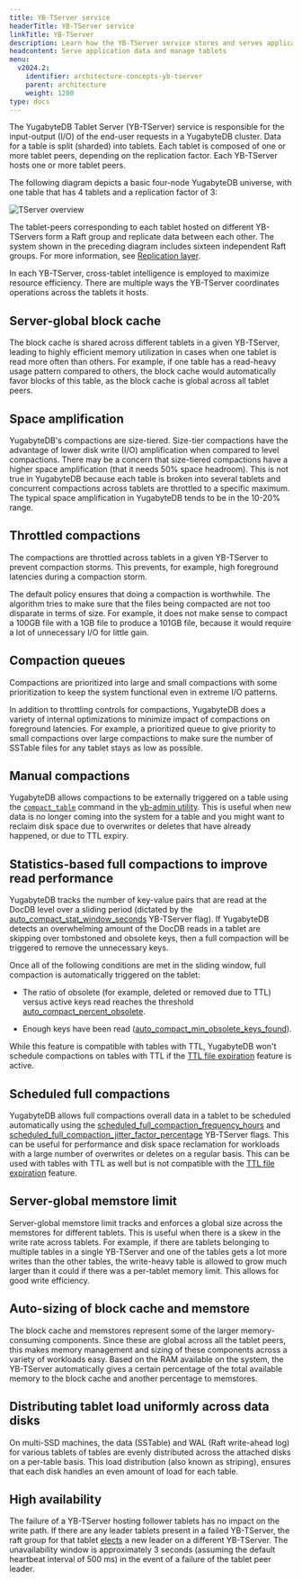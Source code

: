 ```yaml
---
title: YB-TServer service
headerTitle: YB-TServer service
linkTitle: YB-TServer
description: Learn how the YB-TServer service stores and serves application data using tablets (also known as shards).
headcontent: Serve application data and manage tablets
menu:
  v2024.2:
    identifier: architecture-concepts-yb-tserver
    parent: architecture
    weight: 1200
type: docs
---
```


The YugabyteDB Tablet Server (YB-TServer) service is responsible for the input-output (I/O) of the end-user requests in a YugabyteDB cluster. Data for a table is split (sharded) into tablets. Each tablet is composed of one or more tablet peers, depending on the replication factor. Each YB-TServer hosts one or more tablet peers.

The following diagram depicts a basic four-node YugabyteDB universe, with one table that has 4 tablets and a replication factor of 3:

![TServer overview](/images/architecture/tserver_overview.png)

The tablet-peers corresponding to each tablet hosted on different YB-TServers form a Raft group and replicate data between each other. The system shown in the preceding diagram includes sixteen independent Raft groups. For more information, see [Replication layer](../docdb-replication/).

In each YB-TServer, cross-tablet intelligence is employed to maximize resource efficiency. There are multiple ways the YB-TServer coordinates operations across the tablets it hosts.

## Server-global block cache

The block cache is shared across different tablets in a given YB-TServer, leading to highly efficient memory utilization in cases when one tablet is read more often than others. For example, if one table has a read-heavy usage pattern compared to others, the block cache would automatically favor blocks of this table, as the block cache is global across all tablet peers.

## Space amplification

YugabyteDB's compactions are size-tiered. Size-tier compactions have the advantage of lower disk write (I/O) amplification when compared to level compactions. There may be a concern that size-tiered compactions have a higher space amplification (that it needs 50% space headroom). This is not true in YugabyteDB because each table is broken into several tablets and concurrent compactions across tablets are throttled to a specific maximum. The typical space amplification in YugabyteDB tends to be in the 10-20% range.

## Throttled compactions

The compactions are throttled across tablets in a given YB-TServer to prevent compaction storms. This prevents, for example, high foreground latencies during a compaction storm.

The default policy ensures that doing a compaction is worthwhile. The algorithm tries to make sure that the files being compacted are not too disparate in terms of size. For example, it does not make sense to compact a 100GB file with a 1GB file to produce a 101GB file, because it would require a lot of unnecessary I/O for little gain.

## Compaction queues

Compactions are prioritized into large and small compactions with some prioritization to keep the system functional even in extreme I/O patterns.

In addition to throttling controls for compactions, YugabyteDB does a variety of internal optimizations to minimize impact of compactions on foreground latencies. For example, a prioritized queue to give priority to small compactions over large compactions to make sure the number of SSTable files for any tablet stays as low as possible.

## Manual compactions

YugabyteDB allows compactions to be externally triggered on a table using the [`compact_table`](../../admin/yb-admin/#compact-table) command in the [yb-admin utility](../../admin/yb-admin/). This is useful when new data is no longer coming into the system for a table and you might want to reclaim disk space due to overwrites or deletes that have already happened, or due to TTL expiry.

## Statistics-based full compactions to improve read performance

YugabyteDB tracks the number of key-value pairs that are read at the DocDB level over a sliding period (dictated by the [auto_compact_stat_window_seconds](../../reference/configuration/yb-tserver#auto-compact-stat-window-seconds) YB-TServer flag). If YugabyteDB detects an overwhelming amount of the DocDB reads in a tablet are skipping over tombstoned and obsolete keys, then a full compaction will be triggered to remove the unnecessary keys.

Once all of the following conditions are met in the sliding window, full compaction is automatically triggered on the tablet:

- The ratio of obsolete (for example, deleted or removed due to TTL) versus active keys read reaches the threshold [auto_compact_percent_obsolete](../../reference/configuration/yb-tserver/#auto-compact-percent-obsolete).

- Enough keys have been read ([auto_compact_min_obsolete_keys_found](../../reference/configuration/yb-tserver/#auto-compact-min-obsolete-keys-found)).

While this feature is compatible with tables with TTL, YugabyteDB won't schedule compactions on tables with TTL if the [TTL file expiration](../../develop/learn/ttl-data-expiration-ycql/#efficient-data-expiration-for-ttl) feature is active.

## Scheduled full compactions

 YugabyteDB allows full compactions overall data in a tablet to be scheduled automatically using the [scheduled_full_compaction_frequency_hours](../../reference/configuration/yb-tserver#scheduled-full-compaction-frequency-hours) and [scheduled_full_compaction_jitter_factor_percentage](../../reference/configuration/yb-tserver#scheduled-full-compaction-jitter-factor-percentage) YB-TServer flags. This can be useful for performance and disk space reclamation for workloads with a large number of overwrites or deletes on a regular basis. This can be used with tables with TTL as well but is not compatible with the [TTL file expiration](../../develop/learn/ttl-data-expiration-ycql/#efficient-data-expiration-for-ttl) feature.

## Server-global memstore limit

Server-global memstore limit tracks and enforces a global size across the memstores for different tablets. This is useful when there is a skew in the write rate across tablets. For example, if there are tablets belonging to multiple tables in a single YB-TServer and one of the tables gets a lot more writes than the other tables, the write-heavy table is allowed to grow much larger than it could if there was a per-tablet memory limit. This allows for good write efficiency.

## Auto-sizing of block cache and memstore

The block cache and memstores represent some of the larger memory-consuming components. Since these are global across all the tablet peers, this makes memory management and sizing of these components across a variety of workloads easy. Based on the RAM available on the system, the YB-TServer automatically gives a certain percentage of the total available memory to the block cache and another percentage to memstores.

## Distributing tablet load uniformly across data disks

On multi-SSD machines, the data (SSTable) and WAL (Raft write-ahead log) for various tablets of tables are evenly distributed across the attached disks on a per-table basis. This load distribution (also known as striping), ensures that each disk handles an even amount of load for each table.

## High availability

The failure of a YB-TServer hosting follower tablets has no impact on the write path. If there are any leader tablets present in a failed YB-TServer, the raft group for that tablet [elects](../docdb-replication/raft#leader-election) a new leader on a different YB-TServer. The unavailability window is approximately 3 seconds (assuming the default heartbeat interval of 500 ms) in the event of a failure of the tablet peer leader.
